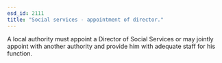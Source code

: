 ```yaml
---
esd_id: 2111
title: "Social services - appointment of director."
---
```


A local authority must appoint a Director of Social Services or may jointly appoint with another authority and provide him with adequate staff for his function.

